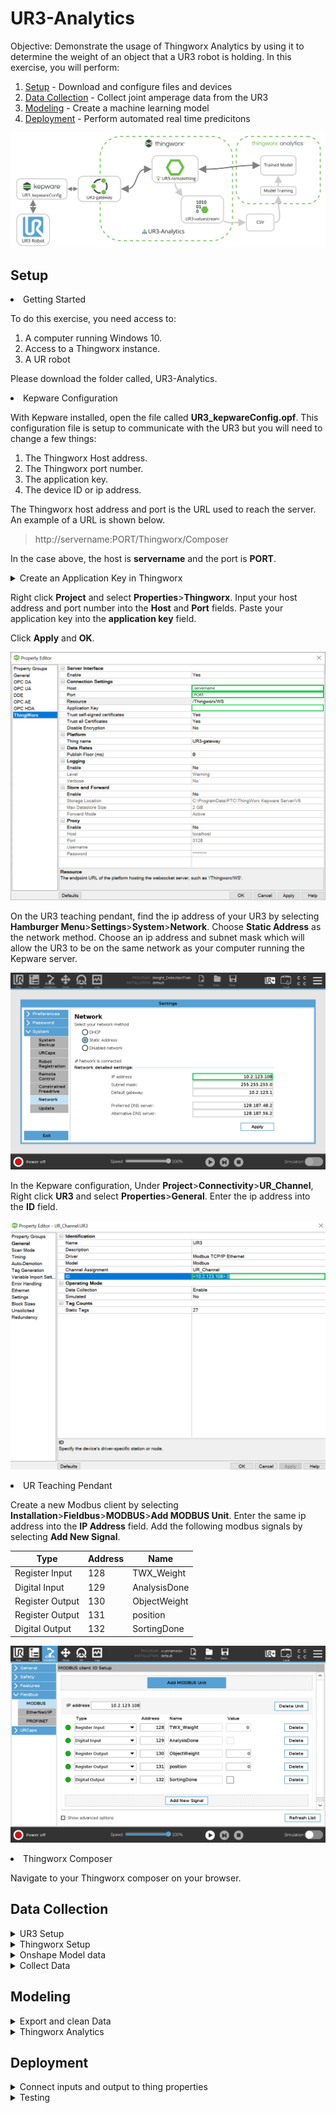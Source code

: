# UR3-Analytics

Objective: Demonstrate the usage of Thingworx Analytics by using it to determine the weight of an object that a UR3 robot is holding.
In this exercise, you will perform:

1. [Setup](https://github.com/PTC-Education/UR3-Analytics#Setup) - Download and configure files and devices
2. [Data Collection](https://github.com/PTC-Education/UR3-Analytics#Data-Collection) - Collect joint amperage data from the UR3
3. [Modeling](https://github.com/PTC-Education/UR3-Analytics#Modeling) - Create a machine learning model
4. [Deployment](https://github.com/PTC-Education/UR3-Analytics#Deployment) - Perform automated real time predicitons

![map](./images/UR3-Analytics-TWX-Deployment.jpg)


## Setup

<li>Getting Started</li>

To do this exercise, you need access to:
    <ol>
    <li>A computer running Windows 10.</li>
    <li>Access to a Thingworx instance.</li>
    <li>A UR robot</li>
    </ol>
    
Please download the folder called, UR3-Analytics.

<li>Kepware Configuration</li>

With Kepware installed, open the file called **UR3_kepwareConfig.opf**. This configuration file is setup to communicate with the UR3 but you will need to change a few things:
    <ol>
    <li>The Thingworx Host address.</li>
    <li>The Thingworx port number.</li>
    <li>The application key.</li>
    <li>The device ID or ip address.</li>
    </ol>
    
The Thingworx host address and port is the URL used to reach the server. An example of a URL is shown below.

>http://servername:PORT/Thingworx/Composer

In the case above, the host is **servername** and the port is **PORT**.</br>

<details>
<summary>Create an Application Key in Thingworx</summary>
<br>

You must create an application key to give the Kepware server authorization to communicate with the Thingworx server. Navigate to your Thingworx composer on your browser.

1. Select New and type 'app' and select **application key**

![Create Appkey](./images/create-key.png)

2. Fill out the app key general information</br>
    A. Name the app key 'UR3-appkey'</br>
    B. Set the project to 'UR3-Analytics'</br>
    C. Under 'User Name Reference', select your own Thingworx username.</br>

![Name Appkey](./images/name-key.png)

3. Set the expiration date for a future date.

![appkey_expiration](./images/set-expirationdate.png)

4. Select the button to copy the application key to the clipboard.

![copy-key](./images/copy-key.png)

</details>

Right click **Project** and select **Properties**>**Thingworx**. Input your host address and port number into the **Host** and **Port** fields. Paste your application key into the **application key** field.


Click **Apply** and **OK**.

![Kepware-Thingworx](./images/kepware-thingworx_highlights.png)

On the UR3 teaching pendant, find the ip address of your UR3 by selecting **Hamburger Menu**>**Settings**>**System**>**Network**. Choose **Static Address** as the network method. Choose an ip address and subnet mask which will allow the UR3 to be on the same network as your computer running the Kepware server.

![UR3-network](./images/network_highlights.png)

In the Kepware configuration, Under **Project**>**Connectivity**>**UR_Channel**, Right click **UR3** and select **Properties**>**General**. Enter the ip address into the **ID** field.

![UR3-device](./images/device_ip_highlights.png)

<li>UR Teaching Pendant</li>

Create a new Modbus client by selecting **Installation**>**Fieldbus**>**MODBUS**>**Add MODBUS Unit**. Enter the same ip address into the **IP Address** field. Add the following modbus signals by selecting **Add New Signal**.

|   Type	        |   Address |   Name	        |
|---	            |---	    |---	            |
|   Register Input	|   128	    |   TWX_Weight	    |
|   Digital Input	|   129	    |   AnalysisDone    |
|   Register Output	|   130 	|   ObjectWeight    |
|   Register Output	|   131 	|   position	    |
|   Digital Output	|   132 	|   SortingDone	    |

![UR3-device](./images/modbus.png)


<li>Thingworx Composer</li>

Navigate to your Thingworx composer on your browser. 





## Data Collection

<details>
<summary>UR3 Setup</summary>
<br>
  
  <ul>
<li>Setup Modbus profile on teaching pendant</li>
<li>Download UR programs</li>
<li>Get IP address for Kepware</li>
    For this connection to work, you will need to change the IP address of the target device in the Kepware settings to the IP address of your UR3 robot. The IP address of your robot is found on the teaching pendant under **Hamburger menu>Settings>Network**. <br />
</ul>
  
  </details>
<details>
<summary>Thingworx Setup</summary>
<br>
  We will read and send data bewteen the UR3 and Thingworx with Kepware.<br />
  First download the **Remote Thing** file and the **Gateway Thing** file provided below and import it into your Thingworx instance.<br />
  
  > [UR3_thing](https://www.google.com) (Remote Thing)
  > [UR3_gateway](https://www.google.com) (Gateway)
  
  In Thingworx, select **Import/Export** and import the UR3_Thing and the UR3_gateway<br />

Download the Kepware configuration file shown below.<br />
  
  > [UR3_kepwareConfig.opf](https://www.google.com)
  
  
 Inside of Kepware, right click on UR3 and select properties. Under **General>ID**, input the IP address of your UR3.<br />
  
  Create an app key in Thingworx and input the app key into Kepware.<br />
  
  Ensure all thing properties are good quality in Thingworx.<br />
 
  
  </details>
  
  <details>
<summary>Onshape Model data</summary>
<br>
  
  Create a digital twin in Onshape which mirrors the robots positions.
  
  In addition to adding joint data to the model, we will add object distance from base.<br />
  
  </details>

  
  <details>
<summary>Collect Data</summary>
<br>
  
Have 5 different weights on hand for the robot to hold. Weights cannot exceed the max weight specified by the robot.<br />
  
  Run the program called, "weight_training," from UR teaching pendant.<br />
  The teaching pendant will require user input throughout the program. When the program asks to place a weight into the robot gripper, hold the object in between the jaws and press continue on the pendant. The program will wait 1 second and then close the gripper.<br />
  
  It will then perform the movements to generate the data needed to train the machine learning model. 
  
  Run the program with each of the 5 objects.<br />
  
  </details>
  

## Modeling
  <details>
<summary>Export and clean Data</summary>
<br>
  
Export the data into a CSV.<br />
Open the CSV file in Micosoft Excel<br />
Delete bad data<br />
  
  </details>
  
  <details>
<summary>Thingworx Analytics</summary>
<br>
  
Upload data into Thingworx analytics.<br />
Create model using default settings.<br />

  
  </details>
  
  ## Deployment
  
   <details>
<summary>Connect inputs and output to thing properties</summary>
<br>
  
Connect predictions to UR3_thing properties.<br />
  
  </details>
  
  <details>
<summary>Testing</summary>
<br>
  
Run program called, "weight_detection."<br />
Predicted values will appear on teaching pendant and in Thingworx.<br />
Test the model by giving robot unseen weights.<br />
  
  </details>
